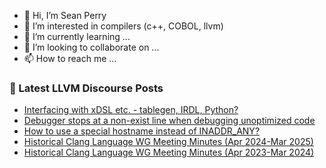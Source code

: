 - 👋 Hi, I’m Sean Perry
- 👀 I’m interested in compilers (c++, COBOL, llvm)
- 🌱 I’m currently learning ...
- 💞️ I’m looking to collaborate on ...
- 📫 How to reach me ...

<!---
s66perry/s66perry is a ✨ special ✨ repository because its `README.md` (this file) appears on your GitHub profile.
You can click the Preview link to take a look at your changes.
--->
### 📕 Latest LLVM Discourse Posts

<!-- DISCOURSE-LLVM:START -->
- [Interfacing with xDSL etc. - tablegen, IRDL, Python?](https://discourse.llvm.org/t/interfacing-with-xdsl-etc-tablegen-irdl-python/85597#post_2)
- [Debugger stops at a non-exist line when debugging unoptimized code](https://discourse.llvm.org/t/debugger-stops-at-a-non-exist-line-when-debugging-unoptimized-code/85631#post_3)
- [How to use a special hostname instead of INADDR_ANY?](https://discourse.llvm.org/t/how-to-use-a-special-hostname-instead-of-inaddr-any/85640#post_1)
- [Historical Clang Language WG Meeting Minutes &lpar;Apr 2024-Mar 2025&rpar;](https://discourse.llvm.org/t/historical-clang-language-wg-meeting-minutes-apr-2024-mar-2025/85638#post_1)
- [Historical Clang Language WG Meeting Minutes &lpar;Apr 2023-Mar 2024&rpar;](https://discourse.llvm.org/t/historical-clang-language-wg-meeting-minutes-apr-2023-mar-2024/85637#post_1)
<!-- DISCOURSE-LLVM:END -->
